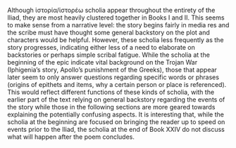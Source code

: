 Although ἱστορία/ἱστορέω scholia appear throughout the entirety of the Iliad, they are most heavily clustered together in Books I and II. This seems to make sense from a narrative level: the story begins fairly in media res and the scribe must have thought some general backstory on the plot and characters would be helpful. However, these scholia less frequently as the story progresses, indicating either less of a need to elaborate on backstories or perhaps simple scribal fatigue. While the scholia at the beginning of the epic indicate vital background on the Trojan War (Iphigenia’s story, Apollo’s punishment of the Greeks), those that appear later seem to only answer questions regarding specific words or phrases (origins of epithets and items, why a certain person or place is referenced). This would reflect different functions of these kinds of scholia, with the earlier part of the text relying on general backstory regarding the events of the story while those in the following sections are more geared towards explaining the potentially confusing aspects. It is interesting that, while the scholia at the beginning are focused on bringing the reader up to speed on events prior to the Iliad, the scholia at the end of Book XXIV do not discuss what will happen after the poem concludes. 
